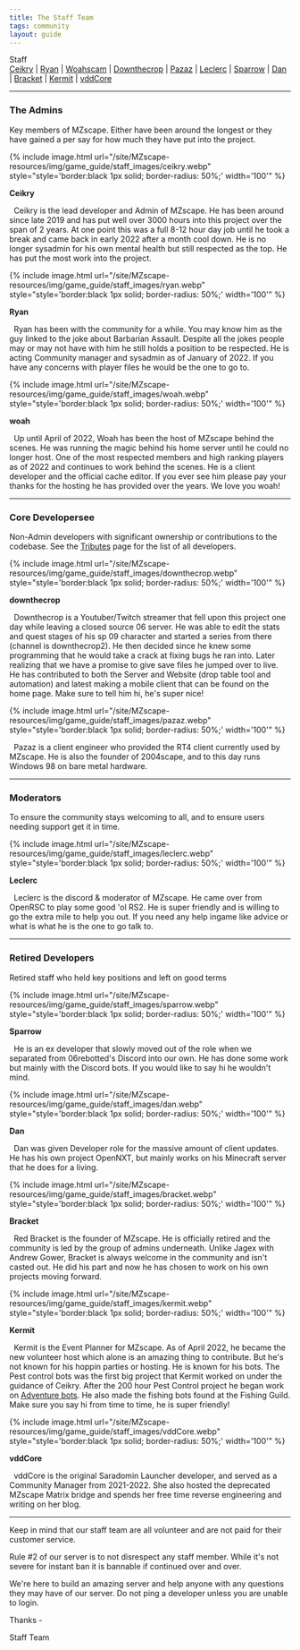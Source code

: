 ```yaml
---
title: The Staff Team
tags: community
layout: guide
---
```


<div class="headings">
  <span class="headertitleleft"><span class="headertitleright">Staff</span></span>
</div>

<div class="links">
  <a href="#ceikry">Ceikry</a> |
  <a href="#ryan">Ryan</a> |
  <a href="#woah">Woahscam</a> |
  <a href="#downthecrop">Downthecrop</a> |
  <a href="#pazaz">Pazaz</a> |
  <a href="#leclerc">Leclerc</a> |
  <a href="#sparrow">Sparrow</a> |
  <a href="#dan">Dan</a> |
  <a href="#bracket">Bracket</a> |
  <a href="#kermit">Kermit</a> |
  <a href="#vddcore">vddCore</a>
</div>

---

### The Admins

Key members of MZscape.
Either have been around the longest or they have gained a per say for how much they have put into the project.

<a id="ceikry"></a>

{% include image.html
  url="/site/MZscape-resources/img/game_guide/staff_images/ceikry.webp"
  style="style='border:black 1px solid; border-radius: 50%;' width='100'"
%}

**Ceikry**

&nbsp; Ceikry is the lead developer and Admin of MZscape.
He has been around since late 2019 and has put well over 3000 hours into this project over the span of 2 years.
At one point this was a full 8-12 hour day job until he took a break and came back in early 2022 after a month cool down.
He is no longer sysadmin for his own mental health but still respected as the top.
He has put the most work into the project.

<a id="ryan"></a>

{% include image.html
  url="/site/MZscape-resources/img/game_guide/staff_images/ryan.webp"
  style="style='border:black 1px solid; border-radius: 50%;' width='100'"
%}

**Ryan**

&nbsp; Ryan has been with the community for a while. You may know him as the guy linked to the joke about Barbarian Assault.
Despite all the jokes people may or may not have with him he still holds a position to be respected.
He is acting Community manager and sysadmin as of January of 2022.
If you have any concerns with player files he would be the one to go to.

<a id="woah"></a>
{% include image.html
  url="/site/MZscape-resources/img/game_guide/staff_images/woah.webp"
  style="style='border:black 1px solid; border-radius: 50%;' width='100'"
%}

**woah**

&nbsp; Up until April of 2022, Woah has been the host of MZscape behind the scenes.
He was running the magic behind his home server until he could no longer host.
One of the most respected members and high ranking players as of 2022 and continues to work behind the scenes.
He is a client developer and the official cache editor.
If you ever see him please pay your thanks for the hosting he has provided over the years.
We love you woah!

---

### Core Developersee

Non-Admin developers with significant ownership or contributions to the codebase.
See the [Tributes](/site/community/contributors) page for the list of all developers.

<a id="downthecrop"></a>

{% include image.html
  url="/site/MZscape-resources/img/game_guide/staff_images/downthecrop.webp"
  style="style='border:black 1px solid; border-radius: 50%;' width='100'"
%}

**downthecrop**

&nbsp; Downthecrop is a Youtuber/Twitch streamer that fell upon this project one day while leaving a closed source 06 server.
He was able to edit the stats and quest stages of his sp 09 character and started a series from there (channel is downthecrop2).
He then decided since he knew some programming that he would take a crack at fixing bugs he ran into.
Later realizing that we have a promise to give save files he jumped over to live.
He has contributed to both the Server and Website (drop table tool and automation) and latest making a mobile client that can be found on the home page.
Make sure to tell him hi, he's super nice!

<a id="pazaz"></a>

{% include image.html
  url="/site/MZscape-resources/img/game_guide/staff_images/pazaz.webp"
  style="style='border:black 1px solid; border-radius: 50%;' width='100'"
%}

&nbsp; Pazaz is a client engineer who provided the RT4 client currently used by MZscape.
He is also the founder of 2004scape, and to this day runs Windows 98 on bare metal hardware.

---

### Moderators

To ensure the community stays welcoming to all, and to ensure users needing support get it in time.

<a id="leclerc"></a>

{% include image.html
  url="/site/MZscape-resources/img/game_guide/staff_images/leclerc.webp"
  style="style='border:black 1px solid; border-radius: 50%;' width='100'"
%}

**Leclerc**
  
&nbsp; Leclerc is the discord & moderator of MZscape.
He came over from OpenRSC to play some good 'ol RS2.
He is super friendly and is willing to go the extra mile to help you out.
If you need any help ingame like advice or what is what he is the one to go talk to.

---

### Retired Developers

Retired staff who held key positions and left on good terms

<a id="sparrow"></a>

{% include image.html
  url="/site/MZscape-resources/img/game_guide/staff_images/sparrow.webp"
  style="style='border:black 1px solid; border-radius: 50%;' width='100'"
%}

**Sparrow**

&nbsp; He is an ex developer that slowly moved out of the role when we separated from 06rebotted's Discord into our own.
He has done some work but mainly with the Discord bots.
If you would like to say hi he wouldn't mind.

<a id="dan"></a>

{% include image.html
  url="/site/MZscape-resources/img/game_guide/staff_images/dan.webp"
  style="style='border:black 1px solid; border-radius: 50%;' width='100'"
%}

**Dan**

&nbsp; Dan was given Developer role for the massive amount of client updates.
He has his own project OpenNXT, but mainly works on his Minecraft server that he does for a living.

<a id="bracket"></a>

{% include image.html
  url="/site/MZscape-resources/img/game_guide/staff_images/bracket.webp"
  style="style='border:black 1px solid; border-radius: 50%;' width='100'"
%}

**Bracket**

&nbsp; Red Bracket is the founder of MZscape.
He is officially retired and the community is led by the group of admins underneath.
Unlike Jagex with Andrew Gower, Bracket is always welcome in the community and isn't casted out.
He did his part and now he has chosen to work on his own projects moving forward.

<a id="kermit"></a>

{% include image.html
  url="/site/MZscape-resources/img/game_guide/staff_images/kermit.webp"
  style="style='border:black 1px solid; border-radius: 50%;' width='100'"
%}

**Kermit**

&nbsp; Kermit is the Event Planner for MZscape.
As of April 2022, he became the new volunteer host which alone is an amazing thing to contribute.
But he's not known for his hoppin parties or hosting.
He is known for his bots.
The Pest control bots was the first big project that Kermit worked on under the guidance of Ceikry.
After the 200 hour Pest Control project he began work on [Adventure bots](/site/game_guide/adventurebots.html).
He also made the fishing bots found at the Fishing Guild.
Make sure you say hi from time to time, he is super friendly!

<a id="vddcore"></a>

{% include image.html
  url="/site/MZscape-resources/img/game_guide/staff_images/vddCore.webp"
  style="style='border:black 1px solid; border-radius: 50%;' width='100'"
%}

**vddCore**

&nbsp; vddCore is the original Saradomin Launcher developer, and served as a Community Manager from 2021-2022.
She also hosted the deprecated MZscape Matrix bridge and spends her free time reverse engineering and writing on her blog.

---

Keep in mind that our staff team are all volunteer and are not paid for their customer service.

Rule #2 of our server is to not disrespect any staff member.
While it's not severe for instant ban it is bannable if continued over and over.

We're here to build an amazing server and help anyone with any questions they may have of our server.
Do not ping a developer unless you are unable to login.

Thanks -

Staff Team